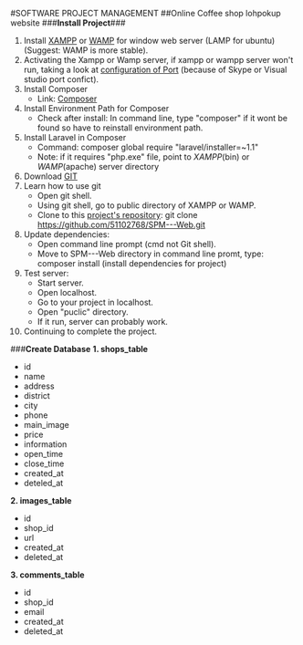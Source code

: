 #SOFTWARE PROJECT MANAGEMENT
##Online Coffee shop lohpokup website
###**Install Project**###
1. Install [XAMPP](https://www.apachefriends.org/) or [WAMP](https://www.apachefriends.org/) for window web server (LAMP for ubuntu) (Suggest: WAMP is more stable).
2. Activating the Xampp or Wamp server, if xampp or wampp server won't run, taking a look at [configuration of Port](https://nguyenduydai.wordpress.com/tag/huong-dan-doi-port-cho-wampserver/) (because of Skype or Visual studio port confict).
3. Install Composer
	- Link: [Composer](https://getcomposer.org/)
4. Install Environment Path for Composer
	- Check after install: In command line, type "composer" if it wont be found so have to reinstall environment path.
5. Install Laravel in Composer
	- Command: composer global require "laravel/installer=~1.1"
	- Note: if it requires "php.exe" file, point to *XAMPP*(bin) or *WAMP*(apache) server directory 
6. Download [GIT](https://help.github.com/articles/set-up-git/#platform-windows)
7. Learn how to use git
	- Open git shell.
	- Using git shell, go to public directory of XAMPP or WAMP.
	- Clone to this [project's repository](https://github.com/51102768/SPM---Web): git clone https://github.com/51102768/SPM---Web.git
8. Update dependencies:
	- Open command line prompt (cmd not Git shell).
	- Move to SPM---Web directory in command line promt, type: composer install (install dependencies for project)
9. Test server:
	- Start server.
	- Open localhost.
	- Go to your project in localhost.
	- Open "puclic" directory.
	- If it run, server can probably work.
10. Continuing to complete the project.

###**Create Database**
**1. shops_table**
- id
- name
- address
- district
- city
- phone
- main_image
- price
- information
- open_time
- close_time	
- created_at
- deteled_at

**2. images_table**
- id
- shop_id
- url
- created_at
- deleted_at

**3. comments_table**
- id
- shop_id
- email
- created_at
- deleted_at